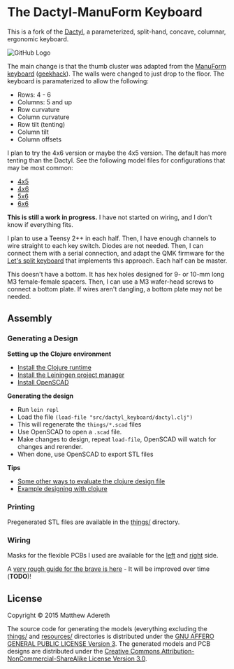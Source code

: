 # The Dactyl-ManuForm Keyboard
This is a fork of the [Dactyl](https://github.com/adereth/dactyl-keyboard), a parameterized, split-hand, concave, columnar, ergonomic keyboard.

![GitHub Logo](//imgur.com/a/3DYTE)

The main change is that the thumb cluster was adapted from the [ManuForm keyboard](https://github.com/jeffgran/ManuForm) ([geekhack](https://geekhack.org/index.php?topic=46015.0)). The walls were changed to just drop to the floor. The keyboard is paramaterized to allow the following: 

* Rows: 4 - 6 
* Columns: 5 and up
* Row curvature
* Column curvature
* Row tilt (tenting)
* Column tilt
* Column offsets

I plan to try the 4x6 version or maybe the 4x5 version. The default has more tenting than the Dactyl. See the following model files for configurations that may be most common:

* [4x5](https://github.com/tshort/dactyl-keyboard/blob/master/things/right-4x5.stl)
* [4x6](https://github.com/tshort/dactyl-keyboard/blob/master/things/right-4x6.stl)
* [5x6](https://github.com/tshort/dactyl-keyboard/blob/master/things/right-5x6.stl)
* [6x6](https://github.com/tshort/dactyl-keyboard/blob/master/things/right-6x6.stl)

**This is still a work in progress.** I have not started on wiring, and I don't know if everything fits.

I plan to use a Teensy 2++ in each half. Then, I have enough channels to wire straight to each key switch. Diodes are not needed. Then, I can connect them with a serial connection, and adapt the QMK firmware for the [Let's split keyboard](https://github.com/qmk/qmk_firmware/tree/master/keyboards/lets_split) that implements this approach. Each half can be master.

This doesn't have a bottom. It has hex holes designed for 9- or 10-mm long M3 female-female spacers. Then, I can use a M3 wafer-head screws to connect a bottom plate. If wires aren't dangling, a bottom plate may not be needed.

## Assembly

### Generating a Design

**Setting up the Clojure environment**
* [Install the Clojure runtime](https://clojure.org)
* [Install the Leiningen project manager](http://leiningen.org/)
* [Install OpenSCAD](http://www.openscad.org/)

**Generating the design**
* Run `lein repl`
* Load the file `(load-file "src/dactyl_keyboard/dactyl.clj")`
* This will regenerate the `things/*.scad` files
* Use OpenSCAD to open a `.scad` file.
* Make changes to design, repeat `load-file`, OpenSCAD will watch for changes and rerender.
* When done, use OpenSCAD to export STL files

**Tips**
* [Some other ways to evaluate the clojure design file](http://stackoverflow.com/a/28213489)
* [Example designing with clojure](http://adereth.github.io/blog/2014/04/09/3d-printing-with-clojure/)


### Printing
Pregenerated STL files are available in the [things/](things/) directory.

### Wiring
Masks for the flexible PCBs I used are available for the [left](resources/pcb-left.svg) and [right](resources/pcb-right.svg) side.

A [very rough guide for the brave is here](guide/README.org#wiring) - It will be improved over time (**TODO**)!

## License

Copyright © 2015 Matthew Adereth

The source code for generating the models (everything excluding the [things/](things/) and [resources/](resources/) directories is distributed under the [GNU AFFERO GENERAL PUBLIC LICENSE Version 3](LICENSE).  The generated models and PCB designs are distributed under the [Creative Commons Attribution-NonCommercial-ShareAlike License Version 3.0](LICENSE-models).
